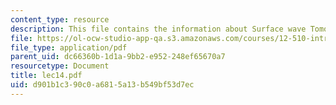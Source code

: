 ```yaml
---
content_type: resource
description: This file contains the information about Surface wave Tomography.
file: https://ol-ocw-studio-app-qa.s3.amazonaws.com/courses/12-510-introduction-to-seismology-spring-2010/d901b1c390c0a6815a13b549bf53d7ec_lec14.pdf
file_type: application/pdf
parent_uid: dc66360b-1d1a-9bb2-e952-248ef65670a7
resourcetype: Document
title: lec14.pdf
uid: d901b1c3-90c0-a681-5a13-b549bf53d7ec
---
```

